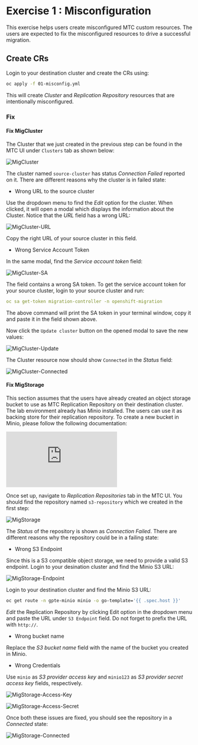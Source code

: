 # Exercise 1 : Misconfiguration

This exercise helps users create misconfigured MTC custom resources. The users are expected to fix the misconfigured resources to drive a successful migration.

## Create CRs

Login to your destination cluster and create the CRs using:

```sh
oc apply -f 01-misconfig.yml
```

This will create _Cluster_ and _Replication Repository_ resources that are intentionally misconfigured.

### Fix

#### Fix MigCluster

The Cluster that we just created in the previous step can be found in the MTC UI under `Clusters` tab as shown below:

![MigCluster](./images/migcluster.png)

The cluster named `source-cluster` has status _Connection Failed_ reported on it. There are different reasons why the cluster is in failed state:

* Wrong URL to the source cluster

Use the dropdown menu to find the _Edit_ option for the cluster. When clicked, it will open a modal which displays the information about the Cluster. Notice that the _URL_ field has a wrong URL:

![MigCluster-URL](./images/migcluster-url.png)

Copy the right URL of your source cluster in this field.

* Wrong Service Account Token

In the same modal, find the _Service account token_ field:

![MigCluster-SA](./images/migcluster-sa-token.png)

The field contains a wrong SA token. To get the service account token for your source cluster, login to your source cluster and run:

```yml
oc sa get-token migration-controller -n openshift-migration
```

The above command will print the SA token in your terminal window, copy it and paste it in the field shown above. 

Now click the `Update cluster` button on the opened modal to save the new values:

![MigCluster-Update](./images/migcluster-update.png)

The Cluster resource now should show `Connected` in the _Status_ field:

![MigCluster-Connected](./images/migcluster-connected.png)

#### Fix MigStorage

This section assumes that the users have already created an object storage bucket to use as MTC Replication Repository on their destination cluster. The lab environment already has Minio installed. The users can use it as backing store for their replication repository. To create a new bucket in Minio, please follow the following documentation:

![Object-Storage-Setup](https://github.com/konveyor/mig-agnosticd/blob/master/demos/2020_Summit/labs/2.md#26-object-storage-setup)

Once set up, navigate to _Replication Repositories_ tab in the MTC UI. You should find the repository named `s3-repository` which we created in the first step:

![MigStorage](./images/migstorage.png)

The _Status_ of the repository is shown as _Connection Failed_. There are different reasons why the repository could be in a failing state:

* Wrong S3 Endpoint

Since this is a S3 compatible object storage, we need to provide a valid S3 endpoint. Login to your desination cluster and find the Minio S3 URL:

![MigStorage-Endpoint](./images/migstorage-endpoint.png)


Login to your destination cluster and find the Minio S3 URL: 

```sh
oc get route -n gpte-minio minio -o go-template='{{ .spec.host }}'
```

_Edit_ the Replication Repository by clicking Edit option in the dropdown menu and paste the URL under `S3 Endpoint` field. Do not forget to prefix the URL with `http://`.


* Wrong bucket name

Replace the _S3 bucket name_ field with the name of the bucket you created in Minio.

* Wrong Credentials

Use `minio` as _S3 provider access key_ and `minio123` as _S3 provider secret access key_ fields, respectively.

![MigStorage-Access-Key](./images/migstorage-access-key-id.png)

![MigStorage-Access-Secret](./images/migstorage-access-key-secret.png)

Once both these issues are fixed, you should see the repository in a _Connected_ state:

![MigStorage-Connected](./images/migstorage-connected.png)
